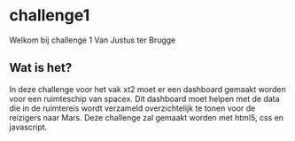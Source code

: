 # challenge1
Welkom bij challenge 1 Van Justus ter Brugge
## Wat is het?
In deze challenge voor het vak xt2 moet er een dashboard gemaakt worden voor een ruimteschip
van spacex. Dit dashboard moet helpen met de data die in de ruimtereis wordt verzameld overzichtelijk
te tonen voor de reizigers naar Mars. 
Deze challenge zal gemaakt worden met html5, css en javascript.
